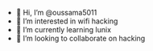 - 👋 Hi, I’m @oussama5011
- 👀 I’m interested in wifi hacking
- 🌱 I’m currently learning lunix
- 💞️ I’m looking to collaborate on hacking

<!---
oussama5011/oussama5011 is a ✨ special ✨ repository because its `README.md` (this file) appears on your GitHub profile.
You can click the Preview link to take a look at your changes.
--->
